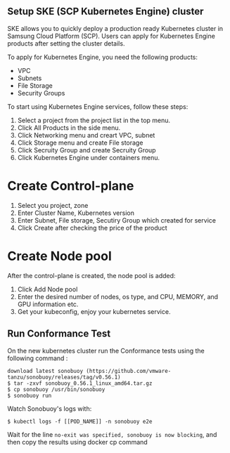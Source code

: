 ## Setup SKE (SCP Kubernetes Engine) cluster

SKE allows you to quickly deploy a production ready Kubernetes cluster in Samsung Cloud Platform (SCP).
Users can apply for Kubernetes Engine products after setting the cluster details.

To apply for Kubernetes Engine, you need the following products:
- VPC
- Subnets
- File Storage
- Security Groups


To start using Kubernetes Engine services, follow these steps:
1. Select a project from the project list in the top menu.
2. Click All Products in the side menu.
3. Click Networking menu and creart VPC, subnet
4. Click Storage menu and create File storage
5. Click Secruity Group and create Secruity Group
6. Click Kubernetes Engine under containers menu.

# Create Control-plane
1. Select you project, zone
2. Enter Cluster Name, Kubernetes version
3. Enter Subnet, File storage, Secutiry Group which created for service
4. Click Create after checking the price of the product

# Create Node pool
After the control-plane is created, the node pool is added:
1. Click Add Node pool
2. Enter the desired number of nodes, os type, and CPU, MEMORY, and GPU information etc.
3. Get your kubeconfig, enjoy your kubernetes service.

## Run Conformance Test

On the new kubernetes cluster run the Conformance tests using the following command : 

```
download latest sonobuoy (https://github.com/vmware-tanzu/sonobuoy/releases/tag/v0.56.1)
$ tar -zxvf sonobuoy_0.56.1_linux_amd64.tar.gz
$ cp sonobuoy /usr/bin/sonobuoy
$ sonobuoy run
```

Watch Sonobuoy's logs with:

```
$ kubectl logs -f [[POD_NAME]] -n sonobuoy e2e 
```

Wait for the line `no-exit was specified, sonobuoy is now blocking`, and then copy the results using docker cp command
